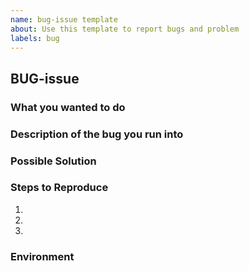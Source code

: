 ```yaml
---
name: bug-issue template
about: Use this template to report bugs and problem
labels: bug
---
```


## BUG-issue

### What you wanted to do

### Description of the bug you run into

### Possible Solution

### Steps to Reproduce

1.
2.
3.

### Environment
